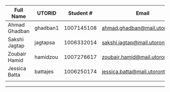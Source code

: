 | Full Name | UTORID | Student # | Email | Best Way to Contact | Github Username |
|-----------|--------|------------|-------|---------------------|------------------|
|Ahmad Ghadban|ghadban1|1007145108|ahmad.ghadban@mail.utoronto.ca|6478605780|Ahmadghadban1|
|Sakshi Jagtap|jagtapsa|1006332014|sakshi.jagtap@mail.utoronto.ca|email|sakshii116|
|Zoubair Hamid|hamidzou|1007276617|zoubair.hamid@mail.utoronto.ca|email|zoubair-hamid|
|Jessica Batta|battajes|1006250174|jessica.batta@mail.utoronto.ca|6473271321|jessica.batta#3881|
|           |        |            |       |                     |                  |

---
